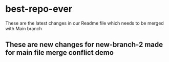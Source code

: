 # best-repo-ever

These are the latest changes in our Readme file which needs to be merged with Main branch

## These are new changes for new-branch-2 made for main file merge conflict demo